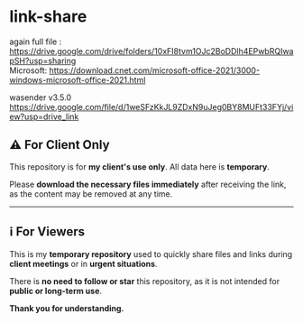 # link-share

again full file : https://drive.google.com/drive/folders/10xFI8tvm1OJc2BoDDlh4EPwbRQIwapSH?usp=sharing </br>
Microsoft: https://download.cnet.com/microsoft-office-2021/3000-windows-microsoft-office-2021.html

wasender v3.5.0
https://drive.google.com/file/d/1weSFzKkJL9ZDxN9uJeg0BY8MUFt33FYj/view?usp=drive_link


<h2>⚠️ For Client Only</h2>
<p>This repository is for <strong>my client's use only</strong>. All data here is <strong>temporary</strong>.</p>
<p>Please <strong>download the necessary files immediately</strong> after receiving the link, as the content may be removed at any time.</p>

<hr>

<h2>ℹ️ For Viewers</h2>
<p>This is my <strong>temporary repository</strong> used to quickly share files and links during <strong>client meetings</strong> or in <strong>urgent situations</strong>.</p>
<p>There is <strong>no need to follow or star</strong> this repository, as it is not intended for <strong>public or long-term use</strong>.</p>
<p><strong>Thank you for understanding.</strong></p>

